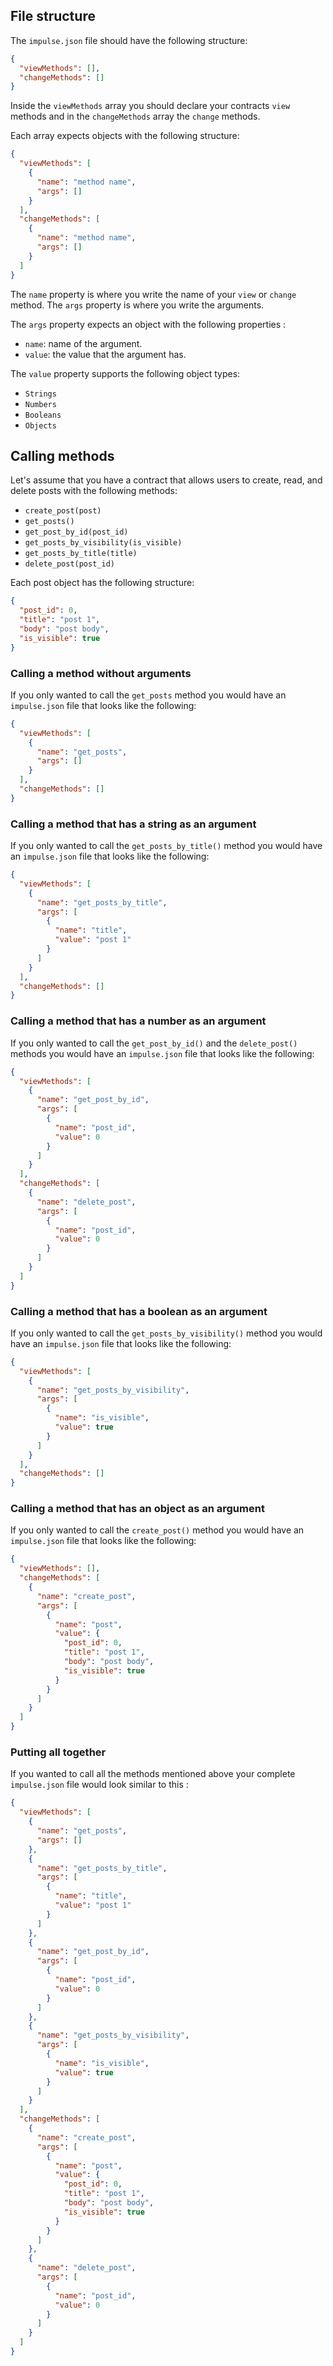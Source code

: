 ## File structure

The `impulse.json` file should have the following structure:

```json
{
  "viewMethods": [],
  "changeMethods": []
}
```

Inside the `viewMethods` array you should declare your contracts `view` methods and in the `changeMethods` array the `change` methods.

Each array expects objects with the following structure:

```json
{
  "viewMethods": [
    {
      "name": "method name",
      "args": []
    }
  ],
  "changeMethods": [
    {
      "name": "method name",
      "args": []
    }
  ]
}
```

The `name` property is where you write the name of your `view` or `change` method. The `args` property is where you write the arguments.

The `args` property expects an object with the following properties :
- `name`: name of the argument.
- `value`: the value that the argument has.

The `value` property supports the following object types:
- `Strings`
- `Numbers`
- `Booleans`
- `Objects`

## Calling methods

Let's assume that you have a contract that allows users to create, read, and delete posts with the following methods:
- `create_post(post)`
- `get_posts()`
- `get_post_by_id(post_id)`
- `get_posts_by_visibility(is_visible)`
- `get_posts_by_title(title)`
- `delete_post(post_id)`

Each post object has the following structure:

```json
{
  "post_id": 0,
  "title": "post 1",
  "body": "post body",
  "is_visible": true
}
```

### Calling a method without arguments

If you only wanted to call the `get_posts` method you would have an `impulse.json` file that looks like the following:

```json
{
  "viewMethods": [
    {
      "name": "get_posts",
      "args": []
    }
  ],
  "changeMethods": []
}
```

### Calling a method that has a string as an argument

If you only wanted to call the `get_posts_by_title()` method you would have an `impulse.json` file that looks like the following:

```json
{
  "viewMethods": [
    {
      "name": "get_posts_by_title",
      "args": [
        {
          "name": "title",
          "value": "post 1"
        }
      ]
    }
  ],
  "changeMethods": []
}
```

### Calling a method that has a number as an argument

If you only wanted to call the `get_post_by_id()` and the `delete_post()` methods you would have an `impulse.json` file that looks like the following:

```json
{
  "viewMethods": [
    {
      "name": "get_post_by_id",
      "args": [
        {
          "name": "post_id",
          "value": 0
        }
      ]
    }
  ],
  "changeMethods": [
    {
      "name": "delete_post",
      "args": [
        {
          "name": "post_id",
          "value": 0
        }
      ]
    }
  ]
}
```

### Calling a method that has a boolean as an argument

If you only wanted to call the `get_posts_by_visibility()` method you would have an `impulse.json` file that looks like the following:

```json
{
  "viewMethods": [
    {
      "name": "get_posts_by_visibility",
      "args": [
        {
          "name": "is_visible",
          "value": true
        }
      ]
    }
  ],
  "changeMethods": []
}
```

### Calling a method that has an object as an argument

If you only wanted to call the `create_post()` method you would have an `impulse.json` file that looks like the following:

```json
{
  "viewMethods": [],
  "changeMethods": [
    {
      "name": "create_post",
      "args": [
        {
          "name": "post",
          "value": {
            "post_id": 0,
            "title": "post 1",
            "body": "post body",
            "is_visible": true
          }
        }
      ]
    }
  ]
}
```

### Putting all together

If you wanted to call all the methods mentioned above your complete `impulse.json` file would look similar to this :

```json
{
  "viewMethods": [
    {
      "name": "get_posts",
      "args": []
    },
    {
      "name": "get_posts_by_title",
      "args": [
        {
          "name": "title",
          "value": "post 1"
        }
      ]
    },
    {
      "name": "get_post_by_id",
      "args": [
        {
          "name": "post_id",
          "value": 0
        }
      ]
    },
    {
      "name": "get_posts_by_visibility",
      "args": [
        {
          "name": "is_visible",
          "value": true
        }
      ]
    }
  ],
  "changeMethods": [
    {
      "name": "create_post",
      "args": [
        {
          "name": "post",
          "value": {
            "post_id": 0,
            "title": "post 1",
            "body": "post body",
            "is_visible": true
          }
        }
      ]
    },
    {
      "name": "delete_post",
      "args": [
        {
          "name": "post_id",
          "value": 0
        }
      ]
    }
  ]
}
```
